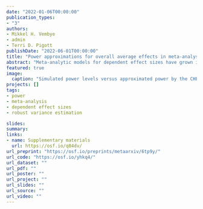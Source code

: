 ```yaml
---
date: "2022-01-06T00:00:00"
publication_types:
- "3"
authors:
- Mikkel H. Vembye
- admin
- Terri D. Pigott
publishDate: "2022-06-01T00:00:00"
title: "Power approximations for overall average effects in meta-analysis of dependent effect sizes"
abstract: "Meta-analytic models for dependent effect sizes have grown increasingly sophisticated over the last few decades, which has created challenges for a priori power calculations. We introduce power approximations for tests of average effect sizes based upon several common approaches for handling dependent effect sizes. In a Monte Carlo simulation, we show that the new power formulas can accurately approximate the true power of meta-analytic models for dependent effect sizes. Lastly, we investigate the Type I error rate and power for several common models, finding that tests using robust variance estimation provide better Type I error calibration than tests with model-based variance estimation. We consider implications for practice with respect to selecting a working model and an inferential approach."
featured: true
image: 
  caption: "Simulated power levels versus approximated power by the CHE and CE working models, for different methods of sampling study characteristics."
projects: []
tags: 
- power
- meta-analysis
- dependent effect sizes
- robust variance estimation

slides: 
summary: 
links:
- name: Supplementary materials
  url: https://osf.io/q84dv/
url_preprint: "https://osf.io/preprints/metaarxiv/6tp9y/"
url_code: "https://osf.io/yhkq4/"
url_dataset: ""
url_pdf: ""
url_poster: ""
url_project: ""
url_slides: ""
url_source: ""
url_video: ""
---
```


